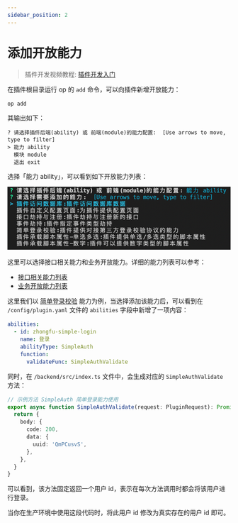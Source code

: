 ```yaml
---
sidebar_position: 2
---
```


# 添加开放能力

> 插件开发视频教程: [插件开发入门](../sample-tutorial/videos/start.mdx)

在插件根目录运行 op 的 `add` 命令，可以向插件新增开放能力：

```
op add
```

其输出如下：

```
? 请选择插件后端(ability) 或 前端(module)的能力配置:  [Use arrows to move, type to filter]
> 能力 ability
  模块 module
  退出 exit
```

选择「能力 ability」，可以看到如下开放能力列表：

![](./images/ability.png)

这里可以选择接口相关能力和业务开放能力。详细的能力列表可以参考：

- [接口相关能力列表](../../abilities/api/index.md)
- [业务开放能力列表](../../abilities/bussiness/index.md)

这里我们以 [简单登录校验](../../abilities/bussiness/simple-auth.md) 能力为例，当选择添加该能力后，可以看到在 `/config/plugin.yaml` 文件的 `abilities` 字段中新增了一项内容：

```yaml title="/config/plugin.yaml"
abilities:
  - id: zhongfu-simple-login
    name: 登录
    abilityType: SimpleAuth
    function:
      validateFunc: SimpleAuthValidate
```

同时，在 `/backend/src/index.ts` 文件中，会生成对应的 `SimpleAuthValidate` 方法：

```ts title="/backend/src/index.ts"
// 示例方法 SimpleAuth 简单登录能力使用
export async function SimpleAuthValidate(request: PluginRequest): Promise<PluginResponse> {
  return {
    body: {
      code: 200,
      data: {
        uuid: 'QmPCusvS',
      },
    },
  }
}
```

可以看到，该方法固定返回一个用户 id，表示在每次方法调用时都会将该用户进行登录。

当你在生产环境中使用这段代码时，将此用户 id 修改为真实存在的用户 id 即可。
